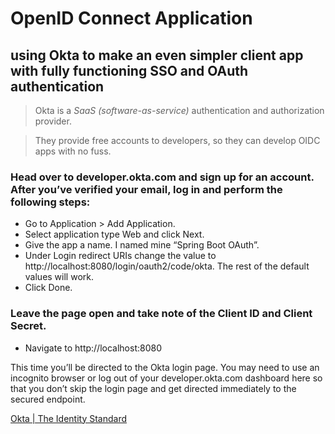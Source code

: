 # OpenID Connect Application

## using Okta to make an even simpler client app with fully functioning SSO and OAuth authentication

> Okta is a _SaaS (software-as-service)_ authentication and authorization provider. 

> They provide free accounts to developers, so they can develop OIDC apps with no fuss. 

### Head over to **developer.okta.com** and sign up for an account. After you’ve verified your email, log in and perform the following steps:
 
-    Go to Application > Add Application.
-    Select application type Web and click Next.
-    Give the app a name. I named mine “Spring Boot OAuth”.
-    Under Login redirect URIs change the value to http://localhost:8080/login/oauth2/code/okta. The rest of the default values will work.
-    Click Done.
 
###   Leave the page open and take note of the Client ID and Client Secret.

-    Navigate to http://localhost:8080

This time you’ll be directed to the Okta login page. You may need to use an incognito browser or log out of your developer.okta.com dashboard here so that you don’t skip the login page and get directed immediately to the secured endpoint.

[Okta | The Identity Standard](https://developer.okta.com/blog/2019/03/12/oauth2-spring-security-guide)

